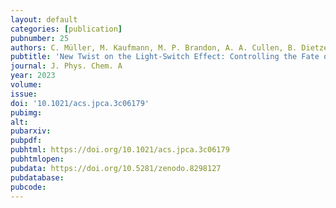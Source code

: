 ```yaml
---
layout: default
categories: [publication]
pubnumber: 25
authors: C. Müller, M. Kaufmann, M. P. Brandon, A. A. Cullen, B. Dietzek-Ivanšić, M. Pryce
pubtitle: 'New Twist on the Light-Switch Effect: Controlling the Fate of Excited States with pH in a 4-Hydroxy-thiazol-extended Ruthenium(II) Dppz Complex'
journal: J. Phys. Chem. A
year: 2023
volume:
issue:
doi: '10.1021/acs.jpca.3c06179'
pubimg:
alt:
pubarxiv:
pubpdf:
pubhtml: https://doi.org/10.1021/acs.jpca.3c06179
pubhtmlopen:
pubdata: https://doi.org/10.5281/zenodo.8298127
pubdatabase:
pubcode:
---
```


